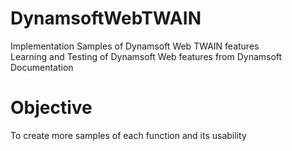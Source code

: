 # DynamsoftWebTWAIN
Implementation Samples of Dynamsoft Web TWAIN features  
Learning and Testing of Dynamsoft Web features from Dynamsoft Documentation  
# Objective
To create more samples of each function and its usability
